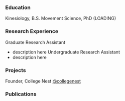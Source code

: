 ### Education
Kinesiology, B.S. 
Movement Science, PhD (LOADING)

### Research Experience
Graduate Research Assistant
- description here
Undergraduate Research Assistant
- description here

### Projects
Founder, College Nest
[@collegenest](https://www.instagram.com/college_nest/profilecard/?igsh=OHQ4cDNiMjEx-Z3lh)

### Publications
